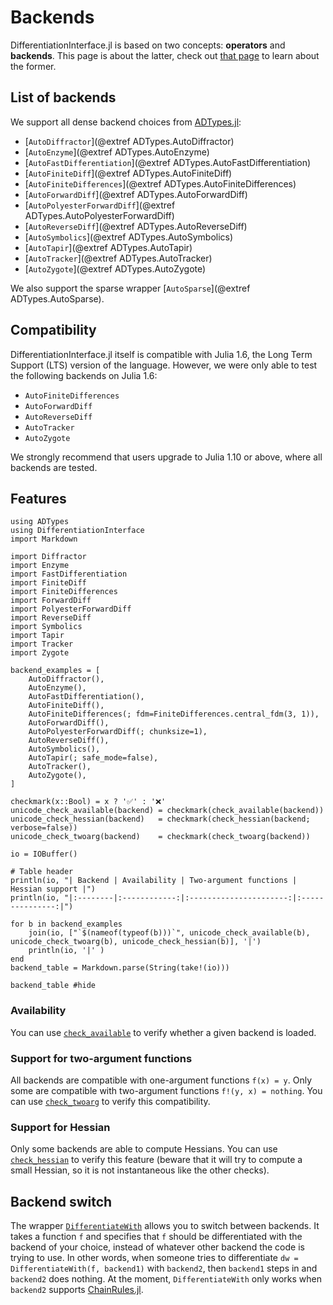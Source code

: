 # Backends

DifferentiationInterface.jl is based on two concepts: **operators** and **backends**.
This page is about the latter, check out [that page](@ref "Operators") to learn about the former.

## List of backends

We support all dense backend choices from [ADTypes.jl](https://github.com/SciML/ADTypes.jl):

- [`AutoDiffractor`](@extref ADTypes.AutoDiffractor)
- [`AutoEnzyme`](@extref ADTypes.AutoEnzyme)
- [`AutoFastDifferentiation`](@extref ADTypes.AutoFastDifferentiation)
- [`AutoFiniteDiff`](@extref ADTypes.AutoFiniteDiff)
- [`AutoFiniteDifferences`](@extref ADTypes.AutoFiniteDifferences)
- [`AutoForwardDiff`](@extref ADTypes.AutoForwardDiff)
- [`AutoPolyesterForwardDiff`](@extref ADTypes.AutoPolyesterForwardDiff)
- [`AutoReverseDiff`](@extref ADTypes.AutoReverseDiff)
- [`AutoSymbolics`](@extref ADTypes.AutoSymbolics)
- [`AutoTapir`](@extref ADTypes.AutoTapir)
- [`AutoTracker`](@extref ADTypes.AutoTracker)
- [`AutoZygote`](@extref ADTypes.AutoZygote)

We also support the sparse wrapper [`AutoSparse`](@extref ADTypes.AutoSparse).

## Compatibility

DifferentiationInterface.jl itself is compatible with Julia 1.6, the Long Term Support (LTS) version of the language.
However, we were only able to test the following backends on Julia 1.6:

- `AutoFiniteDifferences`
- `AutoForwardDiff`
- `AutoReverseDiff`
- `AutoTracker`
- `AutoZygote`

We strongly recommend that users upgrade to Julia 1.10 or above, where all backends are tested.

## Features

```@setup backends
using ADTypes
using DifferentiationInterface
import Markdown

import Diffractor
import Enzyme
import FastDifferentiation
import FiniteDiff
import FiniteDifferences
import ForwardDiff
import PolyesterForwardDiff
import ReverseDiff
import Symbolics
import Tapir
import Tracker
import Zygote

backend_examples = [
    AutoDiffractor(),
    AutoEnzyme(),
    AutoFastDifferentiation(),
    AutoFiniteDiff(),
    AutoFiniteDifferences(; fdm=FiniteDifferences.central_fdm(3, 1)),
    AutoForwardDiff(),
    AutoPolyesterForwardDiff(; chunksize=1),
    AutoReverseDiff(),
    AutoSymbolics(),
    AutoTapir(; safe_mode=false),
    AutoTracker(),
    AutoZygote(),
]

checkmark(x::Bool) = x ? '✅' : '❌'
unicode_check_available(backend) = checkmark(check_available(backend))
unicode_check_hessian(backend)   = checkmark(check_hessian(backend; verbose=false))
unicode_check_twoarg(backend)    = checkmark(check_twoarg(backend))

io = IOBuffer()

# Table header 
println(io, "| Backend | Availability | Two-argument functions | Hessian support |")
println(io, "|:--------|:------------:|:----------------------:|:---------------:|")

for b in backend_examples
    join(io, ["`$(nameof(typeof(b)))`", unicode_check_available(b), unicode_check_twoarg(b), unicode_check_hessian(b)], '|')
    println(io, '|' )
end
backend_table = Markdown.parse(String(take!(io)))
```

```@example backends
backend_table #hide
```

### Availability

You can use [`check_available`](@ref) to verify whether a given backend is loaded.

### Support for two-argument functions

All backends are compatible with one-argument functions `f(x) = y`.
Only some are compatible with two-argument functions `f!(y, x) = nothing`.
You can use [`check_twoarg`](@ref) to verify this compatibility.

### Support for Hessian

Only some backends are able to compute Hessians.
You can use [`check_hessian`](@ref) to verify this feature (beware that it will try to compute a small Hessian, so it is not instantaneous like the other checks).

## Backend switch

The wrapper [`DifferentiateWith`](@ref) allows you to switch between backends.
It takes a function `f` and specifies that `f` should be differentiated with the backend of your choice, instead of whatever other backend the code is trying to use.
In other words, when someone tries to differentiate `dw = DifferentiateWith(f, backend1)` with `backend2`, then `backend1` steps in and `backend2` does nothing.
At the moment, `DifferentiateWith` only works when `backend2` supports [ChainRules.jl](https://github.com/JuliaDiff/ChainRules.jl).
